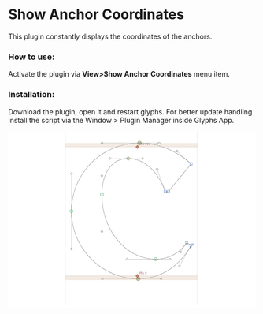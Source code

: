 Show Anchor Coordinates
==============
This plugin constantly displays the coordinates of the anchors.

### How to use:
Activate the plugin via **View>Show Anchor Coordinates** menu item.

### Installation:
Download the plugin, open it and restart glyphs. For better update handling install the script via the Window > Plugin Manager inside Glyphs App.

![](screen-anchoorcoordinates.png)

